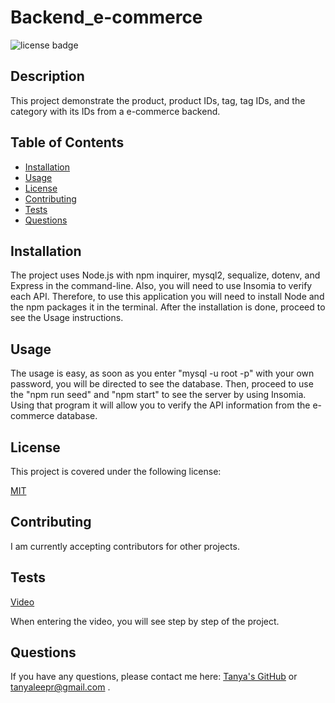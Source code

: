 # Backend_e-commerce

![license badge](https://img.shields.io/badge/license-MIT-brightgreen)

## Description

This project demonstrate the product, product IDs, tag, tag IDs, and the category with its IDs from a e-commerce backend.
## Table of Contents

- [Installation](#installation)
- [Usage](#usage)
- [License](#license)
- [Contributing](#contributing)
- [Tests](#tests)
- [Questions](#questions)
  <a name="installation"></a>

## Installation

The project uses Node.js with npm inquirer, mysql2, sequalize, dotenv, and Express in the command-line. Also, you will need to use Insomia to verify each API. Therefore, to use this application you will need to install Node and the npm packages it in the terminal. After the installation is done, proceed to see the Usage instructions.

<a name="usage"></a>

## Usage

The usage is easy, as soon as you enter "mysql -u root -p" with your own password, you will be directed to see the database. Then, proceed to use the "npm run seed" and "npm start" to see the server by using Insomia. Using that program it will allow you to verify the API information from the e-commerce database. 
<a name="license"></a>

## License

This project is covered under the following license:

[MIT](https://www.mit.edu/~amini/LICENSE.md)

<a name="contributing"></a>

## Contributing

I am currently accepting contributors for other projects.
<a name="tests"></a>

## Tests

[Video](https://drive.google.com/file/d/1aFtb6PAKIGxRCskBzf3o27vwYZ6wYsZB/view)

When entering the video, you will see step by step of the project.
<a name="questions"></a>

## Questions

If you have any questions, please contact me here: [Tanya's GitHub](https://github.com/tanyaleepr) or <tanyaleepr@gmail.com> .
